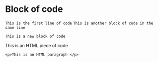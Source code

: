 # Block of code
`This is the first line of code`
`This is another block of code in the same line`

`This is a new block of code`

This is an HTML piece of code

`<p>This is an HTML paragraph </p>`